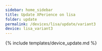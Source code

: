 ```yaml
---
sidebar: home_sidebar
title: Update XPerience on lisa
folder: update
permalink: /devices/lisa/update/variant3
device: lisa_variant3
---
```

{% include templates/device_update.md %}
